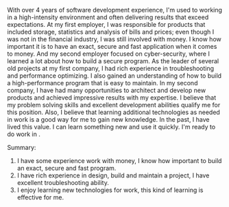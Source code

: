 With over 4 years of software development experience, I'm used to working in a high-intensity environment and often delivering results that exceed expectations.
At my first employer, I was responsible for products that included storage, statistics and analysis of bills and prices; even though I was not in the financial industry, I was still involved with money. I know how important it is to have an exact, secure and fast application when it comes to money. And my second employer focused on cyber-security, where I learned a lot about how to build a secure program.
As the leader of several old projects at my first company, I had rich experience in troubleshooting and performance optimizing. I also gained an understanding of how to build a high-performance program that is easy to maintain. In my second company, I have had many opportunities to architect and develop new products and achieved impressive results with my expertise. I believe that my problem solving skills and excellent development abilities qualify me for this position.
Also, I believe that learning additional technologies as needed in work is a good way for me to gain new knowledge. In the past, I have lived this value. I can learn something new and use it quickly.
I'm ready to do work in .

Summary:
1. I have some experience work with money, I know how important to build an exact, secure and fast program.
2. I have rich experience in design, build and maintain a project, I have excellent troubleshooting ability.
3. I enjoy learning new technologies for work, this kind of learning is effective for me.